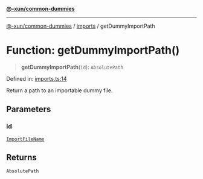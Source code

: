 [**@-xun/common-dummies**](../../README.md)

***

[@-xun/common-dummies](../../README.md) / [imports](../README.md) / getDummyImportPath

# Function: getDummyImportPath()

> **getDummyImportPath**(`id`): `AbsolutePath`

Defined in: [imports.ts:14](https://github.com/Xunnamius/test-utils/blob/3de83a9dd3324f600949484f53198ae27ae68d7a/packages/common-dummies/src/imports.ts#L14)

Return a path to an importable dummy file.

## Parameters

### id

[`ImportFileName`](../type-aliases/ImportFileName.md)

## Returns

`AbsolutePath`
